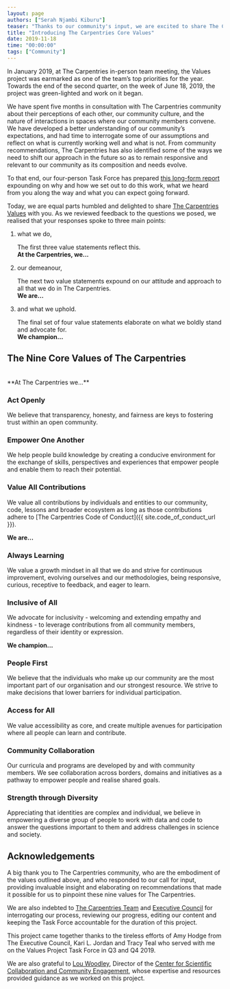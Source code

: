 ```yaml
---
layout: page
authors: ["Serah Njambi Kiburu"]
teaser: "Thanks to our community's input, we are excited to share The Carpentries' nine core values"
title: "Introducing The Carpentries Core Values"
date: 2019-11-18
time: "00:00:00"
tags: ["Community"]
---
```


In January 2019, at The Carpentries in-person team meeting, the Values project was earmarked as one of the team’s top priorities for the year. Towards the end of the second quarter, on the week of June 18, 2019, the project was green-lighted and work on it began.

We have spent five months in consultation with The Carpentries community about their perceptions of each other, our community culture, and the nature of interactions in spaces where our community members convene. We have developed a better understanding of our community’s expectations, and had time to interrogate some of our assumptions and reflect on what is currently working well and what is not. From community recommendations, The Carpentries has also identified some of the ways we need to shift our approach in the future so as to remain responsive and relevant to our community as its composition and needs evolve. 

To that end, our four-person Task Force has prepared [this long-form report](https://github.com/carpentries/task-forces/blob/master/2019/articulating-the-carpentries-values/2019-11-carpentries-values-summary.md) expounding on why and how we set out to do this work, what we heard from you along the way and what you can expect going forward. 

Today, we are equal parts humbled and delighted to share [The Carpentries Values](https://carpentries.org/values/) with you. As we reviewed feedback to the questions we posed, we realised that your responses spoke to three main points:

1. what we do, 

    The first three value statements reflect this. 
    <br/>**At the Carpentries, we...**

1. our demeanour,

    The next two value statements expound on our attitude and approach to all that we do in The Carpentries. 
    <br/>**We are...**

1. and what we uphold.

    The final set of four value statements elaborate on what we boldly stand and advocate for. 
    <br/>**We champion…**

## The Nine Core Values of The Carpentries

<br/>
**At The Carpentries we...**

### Act Openly

We believe that transparency, honesty, and fairness are keys to fostering trust within an open community. 

### Empower One Another

We help people build knowledge by creating a conducive environment for the exchange of skills, perspectives and experiences that empower people and enable them to reach their potential.

### Value All Contributions

We value all contributions by individuals and entities to our community, code, lessons and broader ecosystem as long as those contributions adhere to [The Carpentries Code of Conduct]({{ site.code_of_conduct_url }}).

**We are...**

### Always Learning

We value a growth mindset in all that we do and strive for continuous improvement, evolving ourselves and our methodologies, being responsive, curious, receptive to feedback, and eager to learn. 

### Inclusive of All

We advocate for inclusivity - welcoming and extending empathy and kindness -  to leverage contributions from all community members, regardless of their identity or expression.

**We champion...**

### People First

We believe that the individuals who make up our community are the most important part of our organisation and our strongest resource. We strive to make decisions that lower barriers for individual participation.

### Access for All

We value accessibility as core, and create multiple avenues for participation where all people can learn and contribute.

### Community Collaboration

Our curricula and programs are developed by and with community members. We see collaboration across borders, domains and initiatives as a pathway to empower people and realise shared goals.

### Strength through Diversity

Appreciating that identities are complex and individual, we believe in empowering a diverse group of people to work with data and code to answer the questions important to them and address challenges in science and society.

## Acknowledgements

A big thank you to The Carpentries community, who are the embodiment of the values outlined above, and who responded to our call for input, providing invaluable insight and elaborating on recommendations that made it possible for us to pinpoint these nine values for The Carpentries.

We are also indebted to [The Carpentries Team](https://carpentries.org/team/) and [Executive Council](https://carpentries.org/governance/) for interrogating our process, reviewing our progress, editing our content and keeping the Task Force accountable for the duration of this project.

This project came together thanks to the tireless efforts of Amy Hodge from The Executive Council, Kari L. Jordan and Tracy Teal who served with me on the Values Project Task Force in Q3 and Q4 2019.

We are also grateful to [Lou Woodley](https://twitter.com/LouWoodley), Director of the [Center for Scientific Collaboration and Community Engagement](https://www.cscce.org), whose expertise and resources provided guidance as we worked on this project.